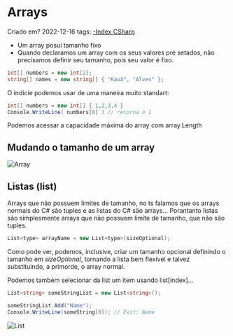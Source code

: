 # Arrays
Criado em? 2022-12-16
tags: [-Index CSharp](-Index%20CSharp.md)

* Um array posuí tamanho fixo
* Quando declaramos um array com os seus valores pré setados, não precisamos definir seu tamanho, pois seu valor é fixo.

~~~cs
int[] numbers = new int[2];
string[] names = new string[] { "Kauã", "Alves" };
~~~

O índicie podemos usar de uma maneira muito standart:

~~~cs
int[] numbers = new int[] { 1,2,3,4 } 
Console.WriteLine( numbers[0] ) // retorna o 1
~~~

Podemos acessar a capacidade máxima do array com array.Length

## Mudando o tamanho de um array

![Array](Bibliotecas%20Nativas.md#Bibliotecas%20Nativas#Array)

## Listas (list)

Arrays que não possuem limites de tamanho, no ts falamos que os arrays normais do C# são tuples e as listas do C# são arrays... Porantanto listas são simplesmente arrays que não possuem limite de tamanho, que não são tuples.

~~~cs
List<type> arrayName = new List<type>(sizeOptional);
~~~

Como pode ver, podemos, inclusive, criar um tamanho opcional definindo o tamanho em *sizeOptional*, tornando a lista bem flexível e talvez substituindo, a primorde, o array normal.

Podemos também selecionar da list um item usando list[index]...
~~~cs
List<string> someStringList = new List<string>();

someStringList.Add("Name");
Console.WriteLine(someString[0]); // Exit: Name
~~~

![List](Bibliotecas%20Nativas.md#Bibliotecas%20Nativas#List)






